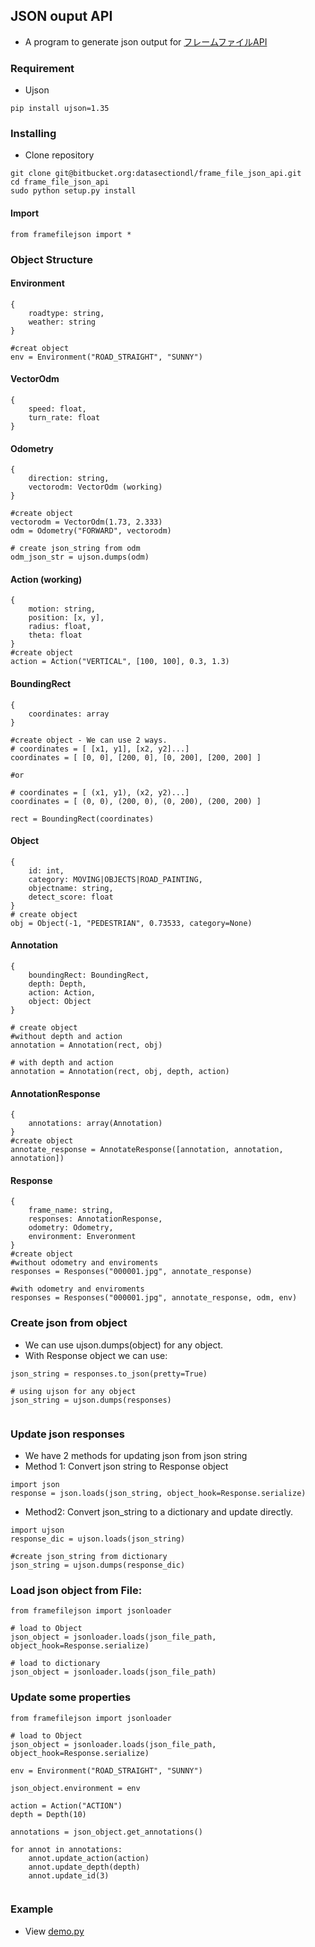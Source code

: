 ## JSON ouput API
- A program to generate json output for [フレームファイルAPI](https://ds-teams.backlog.jp/wiki/TOYOTA_DRIVE/%E3%83%95%E3%83%AC%E3%83%BC%E3%83%A0%E3%83%95%E3%82%A1%E3%82%A4%E3%83%ABAPI)

### Requirement
- Ujson

```
pip install ujson=1.35
```

### Installing
- Clone repository
```
git clone git@bitbucket.org:datasectiondl/frame_file_json_api.git
cd frame_file_json_api
sudo python setup.py install

```

#### Import
```
from framefilejson import *

```

### Object Structure

#### Environment

```
{
    roadtype: string,
    weather: string
}

#creat object
env = Environment("ROAD_STRAIGHT", "SUNNY")
```
#### VectorOdm

```
{
    speed: float,
    turn_rate: float
}
```

#### Odometry

```
{
    direction: string,
    vectorodm: VectorOdm (working)
}

#create object
vectorodm = VectorOdm(1.73, 2.333)
odm = Odometry("FORWARD", vectorodm)

# create json_string from odm
odm_json_str = ujson.dumps(odm)

```

#### Action (working)
```
{
    motion: string,
    position: [x, y],
    radius: float,
    theta: float
}
#create object
action = Action("VERTICAL", [100, 100], 0.3, 1.3)
```

#### BoundingRect
```
{
    coordinates: array
}

#create object - We can use 2 ways. 
# coordinates = [ [x1, y1], [x2, y2]...]
coordinates = [ [0, 0], [200, 0], [0, 200], [200, 200] ]

#or

# coordinates = [ (x1, y1), (x2, y2)...]
coordinates = [ (0, 0), (200, 0), (0, 200), (200, 200) ]

rect = BoundingRect(coordinates)

```
#### Object
```
{
    id: int,
    category: MOVING|OBJECTS|ROAD_PAINTING,
    objectname: string,
    detect_score: float
}
# create object
obj = Object(-1, "PEDESTRIAN", 0.73533, category=None)
```

#### Annotation
```
{
    boundingRect: BoundingRect,
    depth: Depth,
    action: Action,
    object: Object
}

# create object
#without depth and action
annotation = Annotation(rect, obj)

# with depth and action
annotation = Annotation(rect, obj, depth, action)

```

#### AnnotationResponse
```
{
    annotations: array(Annotation)
}
#create object
annotate_response = AnnotateResponse([annotation, annotation, annotation])
```

#### Response
```
{
    frame_name: string,
    responses: AnnotationResponse,
    odometry: Odometry,
    environment: Enveronment
}
#create object
#without odometry and enviroments
responses = Responses("000001.jpg", annotate_response)

#with odometry and enviroments
responses = Responses("000001.jpg", annotate_response, odm, env)
```

### Create json from object
- We can use ujson.dumps(object) for any object.
- With Response object we can use:

```
json_string = responses.to_json(pretty=True)

# using ujson for any object
json_string = ujson.dumps(responses)


```

### Update json responses
- We have 2 methods for updating json from json string
- Method 1: Convert json string to Response object
```
import json
response = json.loads(json_string, object_hook=Response.serialize)

```
- Method2: Convert json_string to a dictionary and update directly.
```
import ujson
response_dic = ujson.loads(json_string)

#create json_string from dictionary
json_string = ujson.dumps(response_dic)

```

### Load json object from File:

```
from framefilejson import jsonloader

# load to Object
json_object = jsonloader.loads(json_file_path, object_hook=Response.serialize)

# load to dictionary
json_object = jsonloader.loads(json_file_path)

```

### Update some properties

```
from framefilejson import jsonloader

# load to Object
json_object = jsonloader.loads(json_file_path, object_hook=Response.serialize)

env = Environment("ROAD_STRAIGHT", "SUNNY")

json_object.environment = env

action = Action("ACTION")
depth = Depth(10)

annotations = json_object.get_annotations()

for annot in annotations:
    annot.update_action(action)
    annot.update_depth(depth)
    annot.update_id(3)


```

### Example

- View [demo.py](./demo.py)
